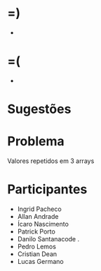 =)
==

- 

=(
==

- 

Sugestões
=========

Problema
========
Valores repetidos em 3 arrays

Participantes
=============

- Ingrid Pacheco
- Allan Andrade
- Ícaro Nascimento
- Patrick Porto
- Danilo Santanacode .
- Pedro Lemos
- Cristian Dean
- Lucas Germano